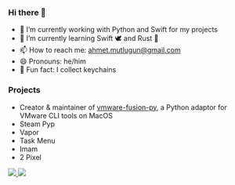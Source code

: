 ### Hi there 👋

- 👾 I’m currently working with Python and Swift for my projects
- 🐍 I’m currently learning Swift 🕊️ and Rust 🦀
- 📫 How to reach me: ahmet.mutlugun@gmail.com
- 😄 Pronouns: he/him
- 🔑 Fun fact: I collect keychains
<!--
**ahmetmutlugun/ahmetmutlugun** is a ✨ _special_ ✨ repository because its `README.md` (this file) appears on your GitHub profile.

Here are some ideas to get you started:
- 👯 I’m looking to collaborate on

-->

### Projects
- Creator & maintainer of [vmware-fusion-py](https://github.com/ahmetmutlugun/vmware-fusion-py), a Python adaptor for VMware CLI tools on MacOS
- Steam Pyp
- Vapor
- Task Menu
- Imam
- 2 Pixel

<a href='https://holopin.io/@ahmetmutlugun'>
    <img src='https://holopin.me/ahmetmutlugun'/>
</a>
<a href='https://leetcode.com/ahmetmutlugun'>
    <img src='https://leetcard.jacoblin.cool/ahmetmutlugun?theme=forest&ext=activity'/>
</a>
